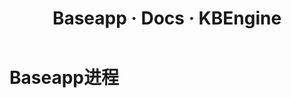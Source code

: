 ﻿---
layout: docs_cn
title: Baseapp · Docs · KBEngine
tab: docs
docsitem: documentation-kbengineoverview-baseapp
---

Baseapp进程
====================


